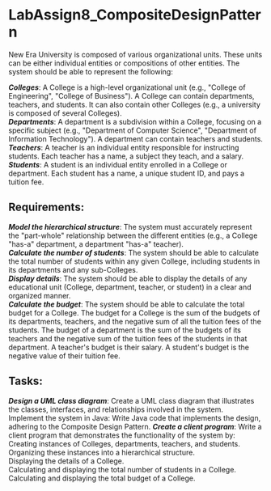 # LabAssign8_CompositeDesignPattern

New Era University is composed of various organizational units. These units can be either individual entities or compositions of other entities. The system should be able to represent the following:

***Colleges***: A College is a high-level organizational unit (e.g., "College of Engineering", "College of Business"). A College can contain departments, teachers, and students. It can also contain other Colleges (e.g., a university is composed of several Colleges).\
***Departments***: A department is a subdivision within a College, focusing on a specific subject (e.g., "Department of Computer Science", "Department of Information Technology"). A department can contain teachers and students.
***Teachers***: A teacher is an individual entity responsible for instructing students. Each teacher has a name, a subject they teach, and a salary.\
***Students***: A student is an individual entity enrolled in a College or department. Each student has a name, a unique student ID, and pays a tuition fee.
## Requirements:
***Model the hierarchical structure***: The system must accurately represent the "part-whole" relationship between the different entities (e.g., a College "has-a" department, a department "has-a" teacher).\
***Calculate the number of students***: The system should be able to calculate the total number of students within any given College, including students in its departments and any sub-Colleges.\
***Display details***: The system should be able to display the details of any educational unit (College, department, teacher, or student) in a clear and organized manner.\
***Calculate the budget***: The system should be able to calculate the total budget for a College. The budget for a College is the sum of the budgets of its departments, teachers, and the negative sum of all the tuition fees of the students. The budget of a department is the sum of the budgets of its teachers and the negative sum of the tuition fees of the students in that department. A teacher's budget is their salary. A student's budget is the negative value of their tuition fee.
## Tasks:
***Design a UML class diagram***: Create a UML class diagram that illustrates the classes, interfaces, and relationships involved in the system.\
Implement the system in Java: Write Java code that implements the design, adhering to the Composite Design Pattern.
***Create a client program***: Write a client program that demonstrates the functionality of the system by:\
Creating instances of Colleges, departments, teachers, and students.\
Organizing these instances into a hierarchical structure.\
Displaying the details of a College.\
Calculating and displaying the total number of students in a College.\
Calculating and displaying the total budget of a College.

